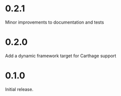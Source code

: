 # 0.2.1
Minor improvements to documentation and tests

# 0.2.0
Add a dynamic framework target for Carthage support

# 0.1.0
Initial release.